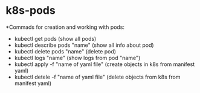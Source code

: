 # k8s-pods

*Commads for creation and working with pods:
- kubectl get pods (show all pods)
- kubectl describe pods "name" (show all info about pod)
- kubectl delete pods "name" (delete pod)
- kubectl logs "name" (show logs from pod "name")
- kubectl apply -f "name of yaml file" (create objects in k8s from manifest yaml)
- kubectl detele -f "name of yaml file" (delete objects from k8s from manifest yaml)
